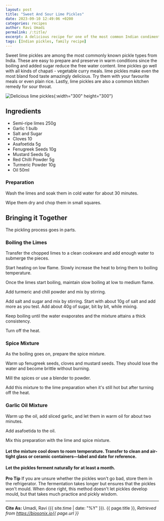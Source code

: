 ```yaml
---
layout: post
title: "Sweet And Sour Lime Pickles"
date: 2023-09-10 12:49:06 +0200
categories: recipes
author: Ravi Umadi
permalink: /:title/
excerpt: A delicious recipe for one of the most common Indian condiments, the lime pickles.
tags: [Indian pickles, family recipe]
---
```


Sweet lime pickles are among the most commonly known pickle types from India. These are easy to prepare and preserve in warm conditions since the boiling and added sugar reduce the free water content. lime pickles go well with all kinds of chapati - vegetable curry meals. lime pickles make even the most bland food taste amazingly delicious. Try them with your favourite meals or even plain rice. Lastly, lime pickles are also a common kitchen remedy for sour throat. 

![Delicious lime pickles](/images/sweet-sour-lime-pickles.png){:width="300" height="300"}

## Ingredients 
- Semi-ripe limes 250g
- Garlic 1 bulb
- Salt and Sugar
- Cloves 10
- Asafoetida 5g
- Fenugreek Seeds 10g
- Mustard Seeds 5g
- Red Chilli Powder 5g
- Turmeric Powder 10g
- Oil 50ml

### Preparation

Wash the limes and soak them in cold water for about 30 minutes. 

Wipe them dry and chop them in small squares. 

## Bringing it Together 
The pickling process goes in parts.

###  Boiling the Limes

Transfer the chopped limes to a clean cookware and add enough water to submerge the pieces. 

Start heating on low flame. Slowly increase the heat to bring them to boiling temperature. 

Once the limes start boiling, maintain slow boiling at low to medium flame. 

Add turmeric and chill powder and mix by stirring. 

Add salt and sugar and mix by stirring. Start with about 10g of salt and add more as you test. Add about 40g of sugar, bit by bit, while mixing.

Keep boiling until the water evaporates and the mixture attains a thick consistency. 

Turn off the heat. 

### Spice Mixture
As the boiling goes on, prepare the spice mixture. 

Warm up fenugreek seeds, cloves and mustard seeds. They should lose the water and become brittle without burning. 

Mill the spices or use a blender to powder. 

Add this mixture to the lime preparation when it's still hot but after turning off the heat. 

### Garlic Oil Mixture 

Warm up the oil, add sliced garlic, and let them in warm oil for about two minutes. 

Add asafoetida to the oil. 

Mix this preparation with the lime and spice mixture. 

#### Let the mixture cool down to room temperature. Transfer to clean and air-tight glass or ceramic containers—label and date for reference.

#### Let the pickles ferment naturally for at least a month.

**Pro Tip** If you are unsure whether the pickles won't go bad, store them in the refrigerator. The fermentation takes longer but ensures that the pickles won't mould. When done right, this method doesn't let pickles develop mould, but that takes much practice and pickly wisdom. 

-----------

**Cite As:**  Umadi, Ravi ({{ site.time | date: "%Y" }}). {{ page.title }},  _Retrieved from https://biosonix.io{{ page.url }}_

